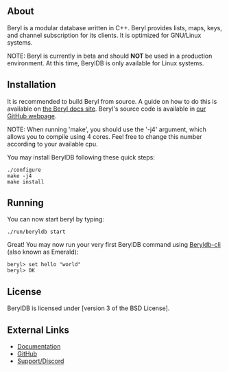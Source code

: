 ## About

Beryl is a modular database written in C++. Beryl provides lists, maps, keys, and channel subscription for its clients. It is
optimized for GNU/Linux systems.

NOTE: Beryl is currently in beta and should **NOT** be used in a production
environment. At this time, BerylDB is only available for Linux systems.

## Installation

It is recommended to build Beryl from source. A guide on how to do this is available on [the Beryl docs site](https://docs.beryl.dev/installation/).
Beryl's source code is available in [our GitHub webpage](https://github.com/beryldb/beryldb).

NOTE: When running 'make', you should use the '-j4' argument, which allows you to compile 
using 4 cores. Feel free to change this number according to your available cpu.

You may install BerylDB following these quick steps:

```
./configure
make -j4 
make install
```

## Running

You can now start beryl by typing:

```
./run/beryldb start
```

Great! You may now run your very first BerylDB command using
[Beryldb-cli](https://github.com/beryldb/beryldb-cli) (also known as Emerald):

```
beryl> set hello "world"
beryl> OK
```

## License

BerylDB is licensed under [version 3 of the BSD License].

## External Links

* [Documentation](https://docs.beryl.dev)
* [GitHub](https://github.com/beryldev/beryl)
* [Support/Discord](https://discord.gg/kMyf64rq5C)
